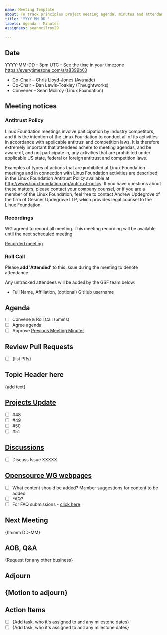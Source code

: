 ```yaml
---
name: Meeting Template
about: To track principles project meeting agenda, minutes and attendance
title: 'YYYY MM DD '
labels: Agenda - Minutes
assignees: seanmcilroy29

---
```


## Date
YYYY-MM-DD - 3pm UTC - See the time in your timezone https://everytimezone.com/s/a8399b00

- Co-Chair – Chris Lloyd-Jones (Avanade)
- Co-Chair - Dan Lewis-Toakley (Thoughtworks)
- Convener – Sean Mcilroy (Linux Foundation)

## Meeting notices

### Antitrust Policy
Linux Foundation meetings involve participation by industry competitors, and it is the intention of the Linux Foundation to conduct all of its activities in accordance with applicable antitrust and competition laws. It is therefore extremely important that attendees adhere to meeting agendas, and be aware of, and not participate in, any activities that are prohibited under applicable US state, federal or foreign antitrust and competition laws.

Examples of types of actions that are prohibited at Linux Foundation meetings and in connection with Linux Foundation activities are described in the Linux Foundation Antitrust Policy available at http://www.linuxfoundation.org/antitrust-policy. If you have questions about these matters, please contact your company counsel, or if you are a member of the Linux Foundation, feel free to contact Andrew Updegrove of the firm of Gesmer Updegrove LLP, which provides legal counsel to the Linux Foundation.

### Recordings
WG agreed to record all meeting. This meeting recording will be available until the next scheduled meeting

[Recorded meeting](https://docs.google.com/document/d/1UtblxKGyDdg5oNv4IwOHeMxmrQUvNHqdIBfE8RPnGbA/edit)

### Roll Call
Please **add 'Attended'** to this issue during the meeting to denote attendance.

Any untracked attendees will be added by the GSF team below:
- Full Name, Affiliation, (optional) GitHub username

## Agenda
- [ ] Convene & Roll Call (5mins)
- [ ] Agree agenda
- [ ] Approve [Previous Meeting Minutes](https://github.com/Green-Software-Foundation/opensource-wg/issues?q=is%3Aopen+is%3Aissue+label%3A%22Agenda+-+Minutes%22)

## Review Pull Requests
- [ ] {list PRs}

## Topic Header here
{add text}

## [Projects Update](https://github.com/Green-Software-Foundation/opensource_wg/issues?q=is%3Aopen+is%3Aissue+label%3A%22Project+Update%22)
  - [ ] #48
  - [ ] #49
  - [ ] #50
  - [ ] #51

## [Discussions](https://github.com/Green-Software-Foundation/opensource_wg/discussions)
- [ ] Discuss Issue XXXXX

## [Opensource WG webpages](https://opensource.greensoftware.foundation/)
- [ ] What content should be added?  Member suggestions for content to be added
- [ ] FAQ?
- [ ] For FAQ submissions - [click here](https://github.com/Green-Software-Foundation/opensource_wg/issues/new/choose)

## Next Meeting
{hh:mm DD-MM}

## AOB, Q&A
{Request for any other business}

## Adjourn
{Motion to adjourn}
-----------
## Action Items
- [ ] {Add task, who it's assigned to and any milestone dates}
- [ ] {Add task, who it's assigned to and any milestone dates}
